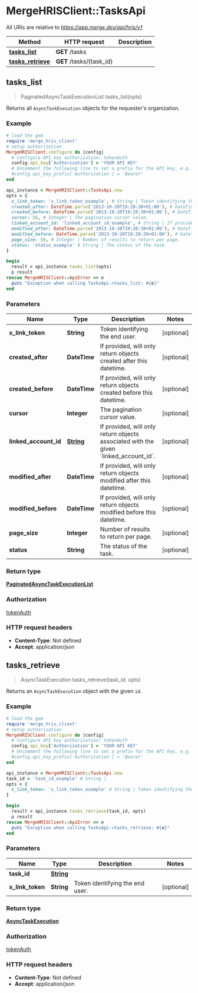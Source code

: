 # MergeHRISClient::TasksApi

All URIs are relative to *https://app.merge.dev/api/hris/v1*

Method | HTTP request | Description
------------- | ------------- | -------------
[**tasks_list**](TasksApi.md#tasks_list) | **GET** /tasks | 
[**tasks_retrieve**](TasksApi.md#tasks_retrieve) | **GET** /tasks/{task_id} | 



## tasks_list

> PaginatedAsyncTaskExecutionList tasks_list(opts)



Returns all `AsyncTaskExecution` objects for the requester's organization.

### Example

```ruby
# load the gem
require 'merge_hris_client'
# setup authorization
MergeHRISClient.configure do |config|
  # Configure API key authorization: tokenAuth
  config.api_key['Authorization'] = 'YOUR API KEY'
  # Uncomment the following line to set a prefix for the API key, e.g. 'Bearer' (defaults to nil)
  #config.api_key_prefix['Authorization'] = 'Bearer'
end

api_instance = MergeHRISClient::TasksApi.new
opts = {
  x_link_token: 'x_link_token_example', # String | Token identifying the end user.
  created_after: DateTime.parse('2013-10-20T19:20:30+01:00'), # DateTime | If provided, will only return objects created after this datetime.
  created_before: DateTime.parse('2013-10-20T19:20:30+01:00'), # DateTime | If provided, will only return objects created before this datetime.
  cursor: 56, # Integer | The pagination cursor value.
  linked_account_id: 'linked_account_id_example', # String | If provided, will only return objects associated with the given `linked_account_id`.
  modified_after: DateTime.parse('2013-10-20T19:20:30+01:00'), # DateTime | If provided, will only return objects modified after this datetime.
  modified_before: DateTime.parse('2013-10-20T19:20:30+01:00'), # DateTime | If provided, will only return objects modified before this datetime.
  page_size: 56, # Integer | Number of results to return per page.
  status: 'status_example' # String | The status of the task.
}

begin
  result = api_instance.tasks_list(opts)
  p result
rescue MergeHRISClient::ApiError => e
  puts "Exception when calling TasksApi->tasks_list: #{e}"
end
```

### Parameters


Name | Type | Description  | Notes
------------- | ------------- | ------------- | -------------
 **x_link_token** | **String**| Token identifying the end user. | [optional] 
 **created_after** | **DateTime**| If provided, will only return objects created after this datetime. | [optional] 
 **created_before** | **DateTime**| If provided, will only return objects created before this datetime. | [optional] 
 **cursor** | **Integer**| The pagination cursor value. | [optional] 
 **linked_account_id** | [**String**](.md)| If provided, will only return objects associated with the given &#x60;linked_account_id&#x60;. | [optional] 
 **modified_after** | **DateTime**| If provided, will only return objects modified after this datetime. | [optional] 
 **modified_before** | **DateTime**| If provided, will only return objects modified before this datetime. | [optional] 
 **page_size** | **Integer**| Number of results to return per page. | [optional] 
 **status** | **String**| The status of the task. | [optional] 

### Return type

[**PaginatedAsyncTaskExecutionList**](PaginatedAsyncTaskExecutionList.md)

### Authorization

[tokenAuth](../README.md#tokenAuth)

### HTTP request headers

- **Content-Type**: Not defined
- **Accept**: application/json


## tasks_retrieve

> AsyncTaskExecution tasks_retrieve(task_id, opts)



Returns an `AsyncTaskExecution` object with the given `id`.

### Example

```ruby
# load the gem
require 'merge_hris_client'
# setup authorization
MergeHRISClient.configure do |config|
  # Configure API key authorization: tokenAuth
  config.api_key['Authorization'] = 'YOUR API KEY'
  # Uncomment the following line to set a prefix for the API key, e.g. 'Bearer' (defaults to nil)
  #config.api_key_prefix['Authorization'] = 'Bearer'
end

api_instance = MergeHRISClient::TasksApi.new
task_id = 'task_id_example' # String | 
opts = {
  x_link_token: 'x_link_token_example' # String | Token identifying the end user.
}

begin
  result = api_instance.tasks_retrieve(task_id, opts)
  p result
rescue MergeHRISClient::ApiError => e
  puts "Exception when calling TasksApi->tasks_retrieve: #{e}"
end
```

### Parameters


Name | Type | Description  | Notes
------------- | ------------- | ------------- | -------------
 **task_id** | [**String**](.md)|  | 
 **x_link_token** | **String**| Token identifying the end user. | [optional] 

### Return type

[**AsyncTaskExecution**](AsyncTaskExecution.md)

### Authorization

[tokenAuth](../README.md#tokenAuth)

### HTTP request headers

- **Content-Type**: Not defined
- **Accept**: application/json

